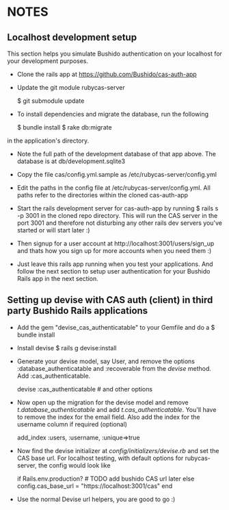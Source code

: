NOTES
======

Localhost development setup
-----------------------------
 
This section helps you simulate Bushido authentication on your localhost for your development purposes.

* Clone the rails app at https://github.com/Bushido/cas-auth-app

* Update the git module rubycas-server

    $ git submodule update

* To install dependencies and migrate the database, run the following

    $ bundle install
    $ rake db:migrate

in the application's directory.

* Note the full path of the development database of that app above. The database is at db/development.sqlite3

* Copy the file cas/config.yml.sample as /etc/rubycas-server/config.yml

* Edit the paths in the config file at /etc/rubycas-server/config.yml. All paths refer to the directories within the cloned cas-auth-app

* Start the rails development server for cas-auth-app by running
    $ rails s -p 3001
in the cloned repo directory. This will run the CAS server in the port 3001 and therefore not disturbing any other rails dev servers you've started or will start later :)

* Then signup for a user account at http://localhost:3001/users/sign_up and thats how you sign up for more accounts when you need them :)

* Just leave this rails app running when you test your applications. And follow the next section to setup user authentication for your Bushido Rails app in the next section.


Setting up devise with CAS auth (client) in third party Bushido Rails applications
-----------------------------------------------------------

* Add the gem "devise_cas_authenticatable" to your Gemfile and do a
    $ bundle install

* Install devise
    $ rails g devise:install

* Generate your devise model, say User, and remove the options :database_authenticatable and :recoverable from the _devise_ method. Add :cas_authenticatable.

    devise :cas_authenticatable  # and other options

* Now open up the migration for the devise model and remove _t.database_authenticatable_ and add _t.cas_authenticatable_. You'll have to remove the index for the email field. Also add the index for the username column if required (optional)

    add_index :users, :username, :unique=>true

* Now find the devise initializer at _config/initializers/devise.rb_ and set the CAS base url. For localhost testing, with default options for rubycas-server, the config would look like
  
    if Rails.env.production?
      # TODO add bushido CAS url later
    else
      config.cas_base_url = "https://localhost:3001/cas"
    end

* Use the normal Devise url helpers, you are good to go :)
